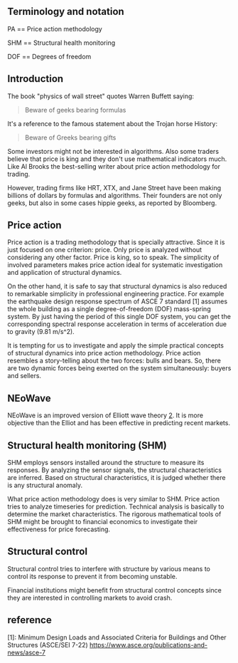 ## Terminology and notation

PA == Price action methodology

SHM == Structural health monitoring

DOF == Degrees of freedom

## Introduction

The book "physics of wall street" quotes Warren Buffett saying: 

> Beware of geeks bearing formulas

It's a reference to the famous statement about the Trojan horse History:

> Beware of Greeks bearing gifts

Some investors might not be interested in algorithms. Also some traders believe that price is king and they don't use mathematical indicators much. Like Al Brooks the best-selling writer about price action methodology for trading.

However, trading firms like HRT, XTX, and Jane Street have been making billions of dollars by formulas and algorithms. Their founders are not only geeks, but also in some cases hippie geeks, as reported by Bloomberg.

## Price action

Price action is a trading methodology that is specially attractive. Since it is just focused on one criterion: price. Only price is analyzed without considering any other factor. Price is king, so to speak. The simplicity of involved parameters makes price action ideal for systematic investigation and application of structural dynamics.

On the other hand, it is safe to say that structural dynamics is also reduced to remarkable simplicity in professional engineering practice. For example the earthquake design response spectrum of ASCE 7 standard [1] assumes the whole building as a single degree-of-freedom (DOF) mass-spring system. By just having the period of this single DOF system, you can get the corresponding spectral response acceleration in terms of acceleration due to gravity (9.81 m/s^2).

It is tempting for us to investigate and apply the simple practical concepts of structural dynamics into price action methodology. Price action resembles a story-telling about the two forces: bulls and bears. So, there are two dynamic forces being exerted on the system simultaneously: buyers and sellers.

## NEoWave

NEoWave is an improved version of Elliott wave theory [2]. It is more objective than the Elliot and has been effective in predicting recent markets.

## Structural health monitoring (SHM)

SHM employs sensors installed around the structure to measure its responses. By analyzing the sensor signals, the structural characteristics are inferred. Based on structural characteristics, it is judged whether there is any structural anomaly.

What price action methodology does is very similar to SHM. Price action tries to analyze timeseries for prediction. Technical analysis is basically to determine the market characteristics. The rigorous mathematical tools of SHM might be brought to financial economics to investigate their effectiveness for price forecasting.

## Structural control

Structural control tries to interfere with structure by various means to control its response to prevent it from becoming unstable. 

Financial institutions might benefit from structural control concepts since they are interested in controlling markets to avoid crash.

## reference

[1]: Minimum Design Loads and Associated Criteria for Buildings and Other Structures (ASCE/SEI 7-22) https://www.asce.org/publications-and-news/asce-7

[2]: https://en.wikipedia.org/wiki/Elliott_wave_principle
